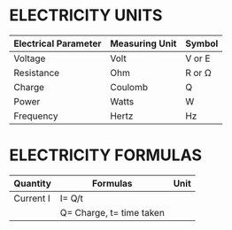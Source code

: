 # ELECTRICITY UNITS
|Electrical Parameter|Measuring Unit|Symbol|
|--------------------|--------------|------|
|Voltage|Volt|V or E|
|Resistance|Ohm|R or Ω|
|Charge|Coulomb|Q|
|Power|Watts|W|
|Frequency|Hertz|Hz|

# ELECTRICITY FORMULAS
|Quantity|Formulas|Unit|
|--------|--------|----|
|Current I|I= Q/t
|         |Q= Charge, t= time taken
